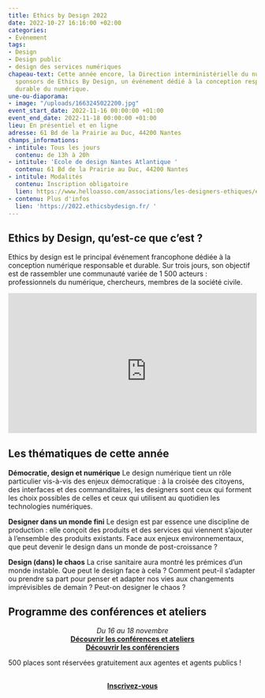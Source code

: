```yaml
---
title: Ethics by Design 2022
date: 2022-10-27 16:16:00 +02:00
categories:
- Évènement
tags:
- Design
- Design public
- design des services numériques
chapeau-text: Cette année encore, la Direction interministérielle du numérique est
  sponsors de Ethics By Design, un événement dédié à la conception responsable et
  durable du numérique.
une-ou-diaporama:
- image: "/uploads/1663245022200.jpg"
event_start_date: 2022-11-16 00:00:00 +01:00
event_end_date: 2022-11-18 00:00:00 +01:00
lieu: En présentiel et en ligne
adresse: 61 Bd de la Prairie au Duc, 44200 Nantes
champs_informations:
- intitule: Tous les jours
  contenu: de 13h à 20h
- intitule: 'Ecole de design Nantes Atlantique '
  contenu: 61 Bd de la Prairie au Duc, 44200 Nantes
- intitule: Modalités
  contenu: Inscription obligatoire
  lien: https://www.helloasso.com/associations/les-designers-ethiques/evenements/ethics-by-design-2022
- contenu: Plus d'infos
  lien: 'https://2022.ethicsbydesign.fr/ '
---
```


## Ethics by Design, qu’est-ce que c’est ?

Ethics by design est le principal événement francophone dédiée à la conception numérique responsable et durable. Sur trois jours, son objectif est de rassembler une communauté variée de 1 500 acteurs : professionnels du numérique, chercheurs, membres de la société civile.

<div style="position:relative;padding-bottom:56.25%;height:0;overflow:hidden;"> <iframe title="La DINUM soutient Ethics by design ! Entretien avec Marine Boudeau" width="560" height="315" src="https://peertube.designersethiques.org/videos/embed/55d9c156-22fc-4f83-8fe2-47a68e3c3690" frameborder="0" allowfullscreen="" sandbox="allow-same-origin allow-scripts allow-popups"></iframe> </div>

## Les thématiques de cette année

**Démocratie, design et numérique**
Le design numérique tient un rôle particulier vis-à-vis des enjeux démocratique : à la croisée des citoyens, des interfaces et des commanditaires, les designers sont ceux qui forment les choix possibles de celles et ceux qui utilisent au quotidien les technologies numériques.

**Designer dans un monde fini**
Le design est par essence une discipline de production : elle conçoit des produits et des services qui viennent s’ajouter à l’ensemble des produits existants. Face aux enjeux environnementaux, que peut devenir le design dans un monde de post-croissance ?

**Design (dans) le chaos**
La crise sanitaire aura montré les prémices d’un monde instable. Que peut le design face à cela ? Comment peut-il s’adapter ou prendre sa part pour penser et adapter nos vies aux changements imprévisibles de demain ? Peut-on designer le chaos ?

## Programme des conférences et ateliers 
<div align="center"><i>Du 16 au 18 novembre</i></div>

<div align="center"><a href="https://2022.ethicsbydesign.fr/programme" class="button"><b>Découvrir les conférences et ateliers</b></a></div>

<div align="center"><a href="https://2022.ethicsbydesign.fr/conferenciers" class="button"><b>Découvrir les conférenciers
</b></a></div>


500 places sont réservées gratuitement aux agentes et agents publics ! <div align="center" style="margin-top: 30px"><a href="https://www.helloasso.com/associations/les-designers-ethiques/evenements/ethics-by-design-2022"><b>Inscrivez-vous</b></a> </div>
